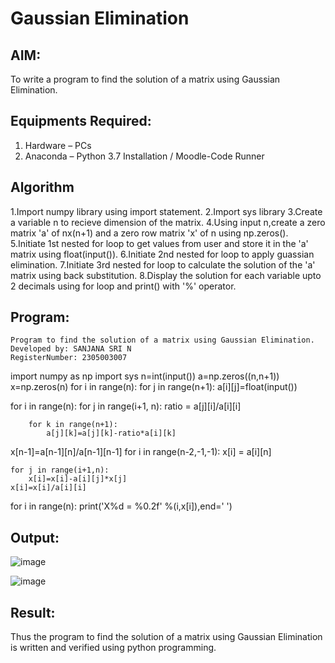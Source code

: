 # Gaussian Elimination

## AIM:
To write a program to find the solution of a matrix using Gaussian Elimination.

## Equipments Required:
1. Hardware – PCs
2. Anaconda – Python 3.7 Installation / Moodle-Code Runner

## Algorithm
1.Import numpy library using import statement.
2.Import sys library
3.Create a variable n to recieve dimension of the matrix.
4.Using input n,create a zero matrix 'a' of nx(n+1) and a zero row matrix 'x' of n using np.zeros().
5.Initiate 1st nested for loop to get values from user and store it in the 'a' matrix using float(input()).
6.Initiate 2nd nested for loop to apply guassian elimination.
7.Initiate 3rd nested for loop to calculate the solution of the 'a' matrix using back substitution.
8.Display the solution for each variable upto 2 decimals using for loop and print() with '%' operator.


## Program:
```
Program to find the solution of a matrix using Gaussian Elimination.
Developed by: SANJANA SRI N
RegisterNumber: 2305003007
```
 import numpy as np
 import sys
 n=int(input())
 a=np.zeros((n,n+1))
 x=np.zeros(n)
 for i in range(n):
    for j in range(n+1):
        a[i][j]=float(input())
        
for i in range(n):
    for j in range(i+1, n):
        ratio = a[j][i]/a[i][i]
        
        for k in range(n+1):
            a[j][k]=a[j][k]-ratio*a[i][k]
 x[n-1]=a[n-1][n]/a[n-1][n-1]
 for i in range(n-2,-1,-1):
    x[i] = a[i][n]
    
    for j in range(i+1,n):
        x[i]=x[i]-a[i][j]*x[j]
    x[i]=x[i]/a[i][i]
 for i in range(n):
    print('X%d = %0.2f' %(i,x[i]),end=' ')
    


## Output:
![image](https://github.com/sanjana1605/Gaussian/assets/155608340/499d755b-6695-4b2a-8796-c7a61bd99a09)

![image](https://github.com/sanjana1605/Gaussian/assets/155608340/ba5ab07c-b9c1-44ab-89d5-bb1c71d00ea2)



## Result:
Thus the program to find the solution of a matrix using Gaussian Elimination is written and verified using python programming.

